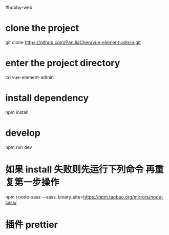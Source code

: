 #hobby-web

# clone the project

git clone https://github.com/PanJiaChen/vue-element-admin.git

# enter the project directory

cd vue-element-admin

# install dependency

npm install

# develop

npm run dev

# 如果 install 失败则先运行下列命令 再重复第一步操作

npm i node-sass --sass_binary_site=https://npm.taobao.org/mirrors/node-sass/

# 插件 prettier
